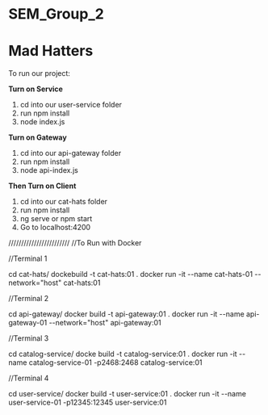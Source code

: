 # SEM_Group_2

# Mad Hatters

To run our project:

<b>Turn on Service</b>

1. cd into our user-service folder
2. run npm install
3. node index.js

<b>Turn on Gateway</b>

1. cd into our api-gateway folder
2. run npm install
3. node api-index.js

<b>Then Turn on Client</b>

1. cd into our cat-hats folder
2. run npm install
3. ng serve or npm start
4. Go to localhost:4200

////////////////////////
//To Run with Docker

//Terminal 1

cd cat-hats/
dockebuild -t cat-hats:01 .
docker run -it --name cat-hats-01 --network="host" cat-hats:01

//Terminal 2

cd api-gateway/
docker build -t api-gateway:01 .
docker run -it --name api-gateway-01 --network="host" api-gateway:01

//Terminal 3

cd catalog-service/
docke build -t catalog-service:01 .
docker run -it --name catalog-service-01 -p2468:2468 catalog-service:01

//Terminal 4

cd user-service/
docker build -t user-service:01 .
docker run -it --name user-service-01 -p12345:12345 user-service:01
